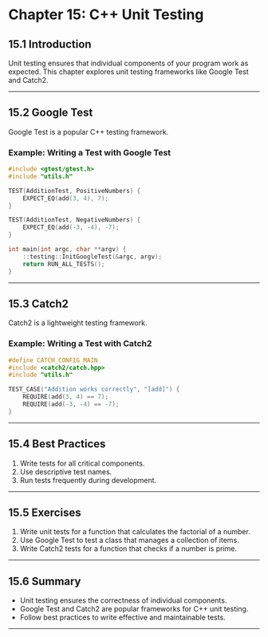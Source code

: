 # Chapter 15: C++ Unit Testing

## 15.1 Introduction
Unit testing ensures that individual components of your program work as expected. This chapter explores unit testing frameworks like Google Test and Catch2.

---

## 15.2 Google Test
Google Test is a popular C++ testing framework.

### Example: Writing a Test with Google Test
```cpp
#include <gtest/gtest.h>
#include "utils.h"

TEST(AdditionTest, PositiveNumbers) {
    EXPECT_EQ(add(3, 4), 7);
}

TEST(AdditionTest, NegativeNumbers) {
    EXPECT_EQ(add(-3, -4), -7);
}

int main(int argc, char **argv) {
    ::testing::InitGoogleTest(&argc, argv);
    return RUN_ALL_TESTS();
}
```

---

## 15.3 Catch2
Catch2 is a lightweight testing framework.

### Example: Writing a Test with Catch2
```cpp
#define CATCH_CONFIG_MAIN
#include <catch2/catch.hpp>
#include "utils.h"

TEST_CASE("Addition works correctly", "[add]") {
    REQUIRE(add(3, 4) == 7);
    REQUIRE(add(-3, -4) == -7);
}
```

---

## 15.4 Best Practices
1. Write tests for all critical components.
2. Use descriptive test names.
3. Run tests frequently during development.

---

## 15.5 Exercises
1. Write unit tests for a function that calculates the factorial of a number.
2. Use Google Test to test a class that manages a collection of items.
3. Write Catch2 tests for a function that checks if a number is prime.

---

## 15.6 Summary
- Unit testing ensures the correctness of individual components.
- Google Test and Catch2 are popular frameworks for C++ unit testing.
- Follow best practices to write effective and maintainable tests.

---
